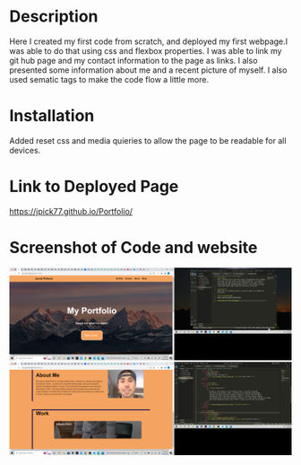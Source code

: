 # Description
Here I created my first code from scratch, and deployed my first webpage.I was able to do that using css and flexbox properties. I was able to link my git hub page and my contact information to the page as links. I also presented some information about me and a recent picture of myself. I also used sematic tags to make the code flow a little more.

# Installation
Added reset css and media quieries to allow the page to be readable for all devices.

# Link to Deployed Page
https://jpick77.github.io/Portfolio/


# Screenshot of Code and website
![Alt text](./assets/images/screen.shot.11.png "screen.shot.11.png")
![Alt text](./assets/images/screen.shot.12.png "screen.shot.12.png")

<i class="fa-sharp fa-solid fa-j"></i>

